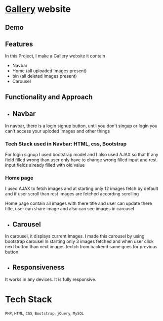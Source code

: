 # [Gallery](https://gallery2023.000webhostapp.com/views/pages/home.php) website

## Demo

## Features
In this Project, I make a Gallery website it contain
- Navbar
- Home (all uploaded Images present)
- bin (all deleted images present)
- Carousel


## Functionality and Approach
- ## Navbar
In navbar, there is a login signup button,  until you don't singup or login you can't access your uploded Images and other things

### Tech Stack used in Navbar: HTML, css, Bootstrap 
For login signup I used bootstrap model and I also used AJAX so that If any field filled wrong than user only have to change wrong filled input and rest input fields already filled with old value

### Home page

I used AJAX to fetch images and at starting only 12 images fetch by default and if user scroll than rest Images are fetched according scrolling

Home page contain all images with there title and user can update there title, user can share image and also can see images in carousel

- ## Carousel
In carousel, it displays current Images.
I made this carousel by using bootstrap carousel 
In starting only 3 images fetched and when user click next button than next images fectch from backend same goes for previous button


- ## Responsiveness

It works in any devices. It is fully responsive.

# Tech Stack
`PHP`, `HTML`, `CSS`, `Bootstrap`, `jQuery`, `MySQL`

